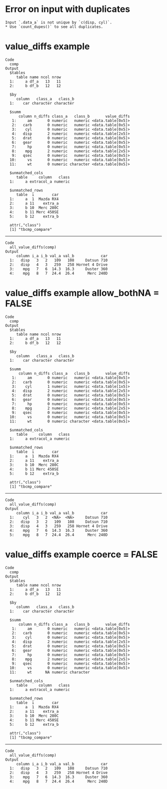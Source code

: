 # Error on input with duplicates

    Input `.data_a` is not unique by `c(disp, cyl)`.
    * Use `count_dupes()` to see all duplicates.

# value_diffs example

    Code
      comp
    Output
      $tables
         table name ncol nrow
      1:     a df_a   13   11
      2:     b df_b   12   12
      
      $by
         column   class_a   class_b
      1:    car character character
      
      $summ
          column n_diffs class_a   class_b       value_diffs
       1:     am       0 numeric   numeric <data.table[0x5]>
       2:   carb       0 numeric   numeric <data.table[0x5]>
       3:    cyl       0 numeric   numeric <data.table[0x5]>
       4:   disp       2 numeric   numeric <data.table[2x5]>
       5:   drat       0 numeric   numeric <data.table[0x5]>
       6:   gear       0 numeric   numeric <data.table[0x5]>
       7:     hp       0 numeric   numeric <data.table[0x5]>
       8:    mpg       2 numeric   numeric <data.table[2x5]>
       9:   qsec       0 numeric   numeric <data.table[0x5]>
      10:     vs       0 numeric   numeric <data.table[0x5]>
      11:     wt       0 numeric character <data.table[0x5]>
      
      $unmatched_cols
         table     column   class
      1:     a extracol_a numeric
      
      $unmatched_rows
         table  i        car
      1:     a  1  Mazda RX4
      2:     a 11    extra_a
      3:     b 10  Merc 280C
      4:     b 11 Merc 450SE
      5:     b 12    extra_b
      
      attr(,"class")
      [1] "tbcmp_compare"

---

    Code
      all_value_diffs(comp)
    Output
         column i_a i_b val_a val_b            car
      1:   disp   3   2   109   108     Datsun 710
      2:   disp   4   3   259   258 Hornet 4 Drive
      3:    mpg   7   6  14.3  16.3     Duster 360
      4:    mpg   8   7  24.4  26.4      Merc 240D

# value_diffs example allow_bothNA = FALSE

    Code
      comp
    Output
      $tables
         table name ncol nrow
      1:     a df_a   13   11
      2:     b df_b   12   12
      
      $by
         column   class_a   class_b
      1:    car character character
      
      $summ
          column n_diffs class_a   class_b       value_diffs
       1:     am       0 numeric   numeric <data.table[0x5]>
       2:   carb       0 numeric   numeric <data.table[0x5]>
       3:    cyl       1 numeric   numeric <data.table[1x5]>
       4:   disp       2 numeric   numeric <data.table[2x5]>
       5:   drat       0 numeric   numeric <data.table[0x5]>
       6:   gear       0 numeric   numeric <data.table[0x5]>
       7:     hp       0 numeric   numeric <data.table[0x5]>
       8:    mpg       2 numeric   numeric <data.table[2x5]>
       9:   qsec       0 numeric   numeric <data.table[0x5]>
      10:     vs       0 numeric   numeric <data.table[0x5]>
      11:     wt       0 numeric character <data.table[0x5]>
      
      $unmatched_cols
         table     column   class
      1:     a extracol_a numeric
      
      $unmatched_rows
         table  i        car
      1:     a  1  Mazda RX4
      2:     a 11    extra_a
      3:     b 10  Merc 280C
      4:     b 11 Merc 450SE
      5:     b 12    extra_b
      
      attr(,"class")
      [1] "tbcmp_compare"

---

    Code
      all_value_diffs(comp)
    Output
         column i_a i_b val_a val_b            car
      1:    cyl   3   2  <NA>  <NA>     Datsun 710
      2:   disp   3   2   109   108     Datsun 710
      3:   disp   4   3   259   258 Hornet 4 Drive
      4:    mpg   7   6  14.3  16.3     Duster 360
      5:    mpg   8   7  24.4  26.4      Merc 240D

# value_diffs example coerce = FALSE

    Code
      comp
    Output
      $tables
         table name ncol nrow
      1:     a df_a   13   11
      2:     b df_b   12   12
      
      $by
         column   class_a   class_b
      1:    car character character
      
      $summ
          column n_diffs class_a   class_b       value_diffs
       1:     am       0 numeric   numeric <data.table[0x5]>
       2:   carb       0 numeric   numeric <data.table[0x5]>
       3:    cyl       0 numeric   numeric <data.table[0x5]>
       4:   disp       2 numeric   numeric <data.table[2x5]>
       5:   drat       0 numeric   numeric <data.table[0x5]>
       6:   gear       0 numeric   numeric <data.table[0x5]>
       7:     hp       0 numeric   numeric <data.table[0x5]>
       8:    mpg       2 numeric   numeric <data.table[2x5]>
       9:   qsec       0 numeric   numeric <data.table[0x5]>
      10:     vs       0 numeric   numeric <data.table[0x5]>
      11:     wt      NA numeric character                  
      
      $unmatched_cols
         table     column   class
      1:     a extracol_a numeric
      
      $unmatched_rows
         table  i        car
      1:     a  1  Mazda RX4
      2:     a 11    extra_a
      3:     b 10  Merc 280C
      4:     b 11 Merc 450SE
      5:     b 12    extra_b
      
      attr(,"class")
      [1] "tbcmp_compare"

---

    Code
      all_value_diffs(comp)
    Output
         column i_a i_b val_a val_b            car
      1:   disp   3   2   109   108     Datsun 710
      2:   disp   4   3   259   258 Hornet 4 Drive
      3:    mpg   7   6  14.3  16.3     Duster 360
      4:    mpg   8   7  24.4  26.4      Merc 240D

